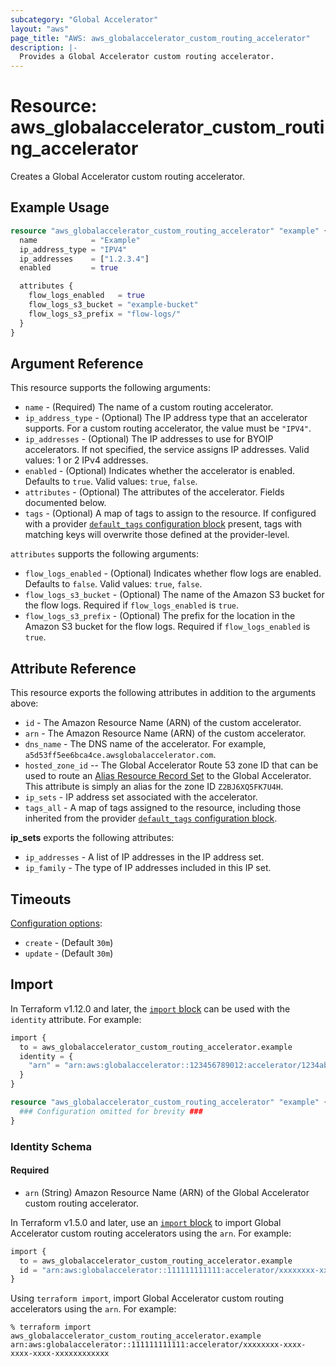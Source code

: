 ```yaml
---
subcategory: "Global Accelerator"
layout: "aws"
page_title: "AWS: aws_globalaccelerator_custom_routing_accelerator"
description: |-
  Provides a Global Accelerator custom routing accelerator.
---
```


# Resource: aws_globalaccelerator_custom_routing_accelerator

Creates a Global Accelerator custom routing accelerator.

## Example Usage

```terraform
resource "aws_globalaccelerator_custom_routing_accelerator" "example" {
  name            = "Example"
  ip_address_type = "IPV4"
  ip_addresses    = ["1.2.3.4"]
  enabled         = true

  attributes {
    flow_logs_enabled   = true
    flow_logs_s3_bucket = "example-bucket"
    flow_logs_s3_prefix = "flow-logs/"
  }
}
```

## Argument Reference

This resource supports the following arguments:

* `name` - (Required) The name of a custom routing accelerator.
* `ip_address_type` - (Optional) The IP address type that an accelerator supports. For a custom routing accelerator, the value must be `"IPV4"`.
* `ip_addresses` - (Optional) The IP addresses to use for BYOIP accelerators. If not specified, the service assigns IP addresses. Valid values: 1 or 2 IPv4 addresses.
* `enabled` - (Optional) Indicates whether the accelerator is enabled. Defaults to `true`. Valid values: `true`, `false`.
* `attributes` - (Optional) The attributes of the accelerator. Fields documented below.
* `tags` - (Optional) A map of tags to assign to the resource. If configured with a provider [`default_tags` configuration block](https://registry.terraform.io/providers/hashicorp/aws/latest/docs#default_tags-configuration-block) present, tags with matching keys will overwrite those defined at the provider-level.

`attributes` supports the following arguments:

* `flow_logs_enabled` - (Optional) Indicates whether flow logs are enabled. Defaults to `false`. Valid values: `true`, `false`.
* `flow_logs_s3_bucket` - (Optional) The name of the Amazon S3 bucket for the flow logs. Required if `flow_logs_enabled` is `true`.
* `flow_logs_s3_prefix` - (Optional) The prefix for the location in the Amazon S3 bucket for the flow logs. Required if `flow_logs_enabled` is `true`.

## Attribute Reference

This resource exports the following attributes in addition to the arguments above:

* `id` - The Amazon Resource Name (ARN) of the custom accelerator.
* `arn` - The Amazon Resource Name (ARN) of the custom accelerator.
* `dns_name` - The DNS name of the accelerator. For example, `a5d53ff5ee6bca4ce.awsglobalaccelerator.com`.
* `hosted_zone_id` --  The Global Accelerator Route 53 zone ID that can be used to
  route an [Alias Resource Record Set][1] to the Global Accelerator. This attribute
  is simply an alias for the zone ID `Z2BJ6XQ5FK7U4H`.
* `ip_sets` - IP address set associated with the accelerator.
* `tags_all` - A map of tags assigned to the resource, including those inherited from the provider [`default_tags` configuration block](https://registry.terraform.io/providers/hashicorp/aws/latest/docs#default_tags-configuration-block).

**ip_sets** exports the following attributes:

* `ip_addresses` - A list of IP addresses in the IP address set.
* `ip_family` - The type of IP addresses included in this IP set.

[1]: https://docs.aws.amazon.com/Route53/latest/APIReference/API_AliasTarget.html

## Timeouts

[Configuration options](https://developer.hashicorp.com/terraform/language/resources/syntax#operation-timeouts):

* `create` - (Default `30m`)
* `update` - (Default `30m`)

## Import

In Terraform v1.12.0 and later, the [`import` block](https://developer.hashicorp.com/terraform/language/import) can be used with the `identity` attribute. For example:

```terraform
import {
  to = aws_globalaccelerator_custom_routing_accelerator.example
  identity = {
    "arn" = "arn:aws:globalaccelerator::123456789012:accelerator/1234abcd-abcd-1234-abcd-1234abcdefgh"
  }
}

resource "aws_globalaccelerator_custom_routing_accelerator" "example" {
  ### Configuration omitted for brevity ###
}
```

### Identity Schema

#### Required

- `arn` (String) Amazon Resource Name (ARN) of the Global Accelerator custom routing accelerator.

In Terraform v1.5.0 and later, use an [`import` block](https://developer.hashicorp.com/terraform/language/import) to import Global Accelerator custom routing accelerators using the `arn`. For example:

```terraform
import {
  to = aws_globalaccelerator_custom_routing_accelerator.example
  id = "arn:aws:globalaccelerator::111111111111:accelerator/xxxxxxxx-xxxx-xxxx-xxxx-xxxxxxxxxxxx"
}
```

Using `terraform import`, import Global Accelerator custom routing accelerators using the `arn`. For example:

```console
% terraform import aws_globalaccelerator_custom_routing_accelerator.example arn:aws:globalaccelerator::111111111111:accelerator/xxxxxxxx-xxxx-xxxx-xxxx-xxxxxxxxxxxx
```
